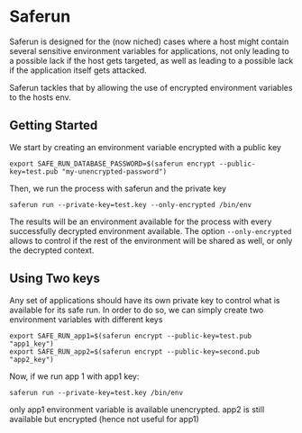 # Saferun

Saferun is designed for the (now niched) cases where a host might contain several sensitive environment variables for applications, not only leading to a possible lack if the host gets targeted, as well as leading to a possible lack if the application itself gets attacked.

Saferun tackles that by allowing the use of encrypted environment variables to the hosts env.

## Getting Started

We start by creating an environment variable encrypted with a public key

```
export SAFE_RUN_DATABASE_PASSWORD=$(saferun encrypt --public-key=test.pub "my-unencrypted-password")
```


Then, we run the process with saferun and the private key

```
saferun run --private-key=test.key --only-encrypted /bin/env
```

The results will be an environment available for the process with every successfully decrypted environment available. The option `--only-encrypted` allows to control if the rest of the environment will be shared as well, or only the decrypted context.

## Using Two keys

Any set of applications should have its own private key to control what is available for its safe run. In order to do so, we can simply create two environment variables with different keys
```
export SAFE_RUN_app1=$(saferun encrypt --public-key=test.pub "app1_key")
export SAFE_RUN_app2=$(saferun encrypt --public-key=second.pub "app2_key")
```

Now, if we run app 1 with app1 key:
```
saferun run --private-key=test.key /bin/env
```
only app1 environment variable is available unencrypted. app2 is still available but encrypted (hence not useful for app1)
